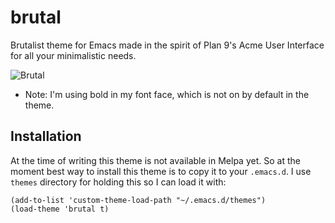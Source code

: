 # brutal

Brutalist theme for Emacs made in the spirit of Plan 9's Acme User Interface for
all your minimalistic needs.

![Brutal](https://raw.githubusercontent.com/topikettunen/brutal-emacs/master/img/brutal.png)

- Note: I'm using bold in my font face, which is not on by default in the theme.

## Installation

At the time of writing this theme is not available in Melpa yet. So at the
moment best way to install this theme is to copy it to your `.emacs.d`. I use
`themes` directory for holding this so I can load it with:

``` elisp
(add-to-list 'custom-theme-load-path "~/.emacs.d/themes")
(load-theme 'brutal t)
```
